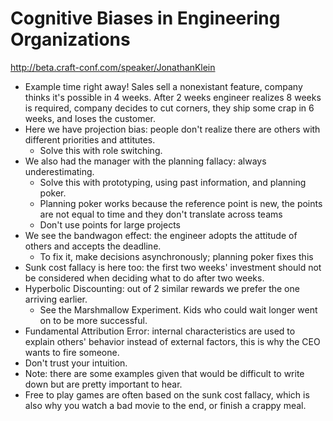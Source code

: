# Cognitive Biases in Engineering Organizations

http://beta.craft-conf.com/speaker/JonathanKlein

- Example time right away! Sales sell a nonexistant feature, company thinks
  it's possible in 4 weeks. After 2 weeks engineer realizes 8 weeks is
  required, company decides to cut corners, they ship some crap in 6 weeks,
  and loses the customer.
- Here we have projection bias: people don't realize there are others with
  different priorities and attitutes.
  - Solve this with role switching.
- We also had the manager with the planning fallacy: always underestimating.
  - Solve this with prototyping, using past information, and planning poker.
  - Planning poker works because the reference point is new, the points are
    not equal to time and they don't translate across teams
  - Don't use points for large projects
- We see the bandwagon effect: the engineer adopts the attitude of others
  and accepts the deadline.
   - To fix it, make decisions asynchronously; planning poker fixes this
- Sunk cost fallacy is here too: the first two weeks' investment should not
  be considered when deciding what to do after two weeks.
- Hyperbolic Discounting: out of 2 similar rewards we prefer the one
  arriving earlier.
  - See the Marshmallow Experiment. Kids who could wait longer went on to
    be more successful.
- Fundamental Attribution Error: internal characteristics are used to explain
  others' behavior instead of external factors, this is why the CEO wants to
  fire someone.
- Don't trust your intuition.
- Note: there are some examples given that would be difficult to write down
  but are pretty important to hear.
- Free to play games are often based on the sunk cost fallacy, which is also
  why you watch a bad movie to the end, or finish a crappy meal.

